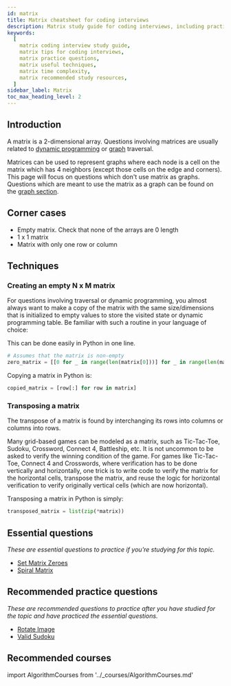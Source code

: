 ```yaml
---
id: matrix
title: Matrix cheatsheet for coding interviews
description: Matrix study guide for coding interviews, including practice questions, techniques, time complexity, and recommended resources
keywords:
  [
    matrix coding interview study guide,
    matrix tips for coding interviews,
    matrix practice questions,
    matrix useful techniques,
    matrix time complexity,
    matrix recommended study resources,
  ]
sidebar_label: Matrix
toc_max_heading_level: 2
---
```


<head>
  <meta property="og:image" content="https://www.techinterviewhandbook.org/social/algorithms/algorithms/algorithms-matrix.png" />
</head>

## Introduction

A matrix is a 2-dimensional array. Questions involving matrices are usually related to [dynamic programming](./dynamic-programming.md) or [graph](./graph.md) traversal.

Matrices can be used to represent graphs where each node is a cell on the matrix which has 4 neighbors (except those cells on the edge and corners). This page will focus on questions which don't use matrix as graphs. Questions which are meant to use the matrix as a graph can be found on the [graph section](./graph.md).

## Corner cases

- Empty matrix. Check that none of the arrays are 0 length
- 1 x 1 matrix
- Matrix with only one row or column

## Techniques

### Creating an empty N x M matrix

For questions involving traversal or dynamic programming, you almost always want to make a copy of the matrix with the same size/dimensions that is initialized to empty values to store the visited state or dynamic programming table. Be familiar with such a routine in your language of choice:

This can be done easily in Python in one line.

```py
# Assumes that the matrix is non-empty
zero_matrix = [[0 for _ in range(len(matrix[0]))] for _ in range(len(matrix))]
```

Copying a matrix in Python is:

```py
copied_matrix = [row[:] for row in matrix]
```

### Transposing a matrix

The transpose of a matrix is found by interchanging its rows into columns or columns into rows.

Many grid-based games can be modeled as a matrix, such as Tic-Tac-Toe, Sudoku, Crossword, Connect 4, Battleship, etc. It is not uncommon to be asked to verify the winning condition of the game. For games like Tic-Tac-Toe, Connect 4 and Crosswords, where verification has to be done vertically and horizontally, one trick is to write code to verify the matrix for the horizontal cells, transpose the matrix, and reuse the logic for horizontal verification to verify originally vertical cells (which are now horizontal).

Transposing a matrix in Python is simply:

```py
transposed_matrix = list(zip(*matrix))
```

## Essential questions

_These are essential questions to practice if you're studying for this topic._

- [Set Matrix Zeroes](https://leetcode.com/problems/set-matrix-zeroes/)
- [Spiral Matrix](https://leetcode.com/problems/spiral-matrix/)

## Recommended practice questions

_These are recommended questions to practice after you have studied for the topic and have practiced the essential questions._

- [Rotate Image](https://leetcode.com/problems/rotate-image/)
- [Valid Sudoku](https://leetcode.com/problems/valid-sudoku/)

## Recommended courses

import AlgorithmCourses from '../\_courses/AlgorithmCourses.md'

<AlgorithmCourses />
